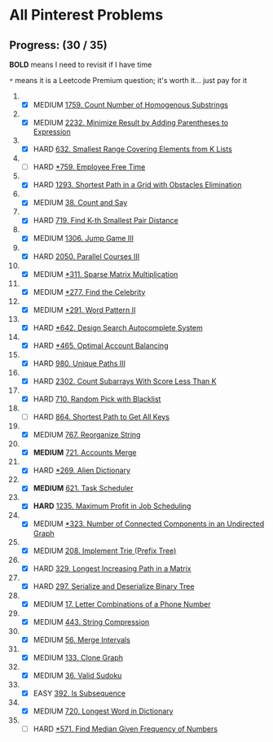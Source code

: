 # All Pinterest Problems

## Progress: (30 / 35)
**BOLD** means I need to revisit if I have time

`*` means it is a Leetcode Premium question; it's worth it... just pay for it

1. - [x] MEDIUM [1759. Count Number of Homogenous Substrings](https://leetcode.com/problems/count-number-of-homogenous-substrings/)
2. - [x] MEDIUM [2232. Minimize Result by Adding Parentheses to Expression](https://leetcode.com/problems/minimize-result-by-adding-parentheses-to-expression/)
3. - [x] HARD [632. Smallest Range Covering Elements from K Lists](https://leetcode.com/problems/smallest-range-covering-elements-from-k-lists/)
4. - [ ] HARD [*759. Employee Free Time](https://www.lintcode.com/problem/850/)
5. - [x] HARD [1293. Shortest Path in a Grid with Obstacles Elimination](https://leetcode.com/problems/shortest-path-in-a-grid-with-obstacles-elimination/)
6. - [x] MEDIUM [38. Count and Say](https://leetcode.com/problems/count-and-say/)
7. - [x] HARD [719. Find K-th Smallest Pair Distance](https://leetcode.com/problems/find-k-th-smallest-pair-distance/)
8. - [x] MEDIUM [1306. Jump Game III](https://leetcode.com/problems/jump-game-iii/)
9. - [x] HARD [2050. Parallel Courses III](https://leetcode.com/problems/parallel-courses-iii/)
10. - [x] MEDIUM [*311. Sparse Matrix Multiplication](https://leetcode.com/problems/sparse-matrix-multiplication/description/)
11. - [x] MEDIUM [*277. Find the Celebrity](https://www.lintcode.com/problem/645/)
12. - [x] MEDIUM [*291. Word Pattern II](https://www.lintcode.com/problem/829/)
13. - [x] HARD [*642. Design Search Autocomplete System]()
14. - [x] HARD [*465. Optimal Account Balancing](https://leetcode.com/problems/optimal-account-balancing/description/)
15. - [x] HARD [980. Unique Paths III](https://leetcode.com/problems/unique-paths-iii/)
16. - [x] HARD [2302. Count Subarrays With Score Less Than K](https://leetcode.com/problems/count-subarrays-with-score-less-than-k/)
17. - [x] HARD [710. Random Pick with Blacklist](https://leetcode.com/problems/random-pick-with-blacklist/)
18. - [ ] HARD [864. Shortest Path to Get All Keys](https://leetcode.com/problems/shortest-path-to-get-all-keys/)
19. - [x] MEDIUM [767. Reorganize String](https://leetcode.com/problems/reorganize-string/)
20. - [x] **MEDIUM** [721. Accounts Merge](https://leetcode.com/problems/accounts-merge/)
21. - [x] HARD [*269. Alien Dictionary](https://www.lintcode.com/problem/892/)
22. - [x] **MEDIUM** [621. Task Scheduler](https://leetcode.com/problems/task-scheduler/)
23. - [x] **HARD** [1235. Maximum Profit in Job Scheduling](https://leetcode.com/problems/maximum-profit-in-job-scheduling/)
24. - [x] MEDIUM [*323. Number of Connected Components in an Undirected Graph](https://www.lintcode.com/problem/3651/)
25. - [x] MEDIUM [208. Implement Trie (Prefix Tree)](https://leetcode.com/problems/implement-trie-prefix-tree/)
26. - [x] HARD [329. Longest Increasing Path in a Matrix](https://leetcode.com/problems/longest-increasing-path-in-a-matrix/)
27. - [x] HARD [297. Serialize and Deserialize Binary Tree](https://leetcode.com/problems/serialize-and-deserialize-binary-tree/)
28. - [x] MEDIUM [17. Letter Combinations of a Phone Number](https://leetcode.com/problems/letter-combinations-of-a-phone-number/)
29. - [x] MEDIUM [443. String Compression](https://leetcode.com/problems/string-compression/)
30. - [x] MEDIUM [56. Merge Intervals](https://leetcode.com/problems/merge-intervals/)
31. - [x] MEDIUM [133. Clone Graph](https://leetcode.com/problems/clone-graph/)
32. - [x] MEDIUM [36. Valid Sudoku](https://leetcode.com/problems/valid-sudoku/)
33. - [x] EASY [392. Is Subsequence](https://leetcode.com/problems/is-subsequence/)
34. - [x] MEDIUM [720. Longest Word in Dictionary](https://leetcode.com/problems/longest-word-in-dictionary/)
35. - [ ] HARD [*571. Find Median Given Frequency of Numbers]()
